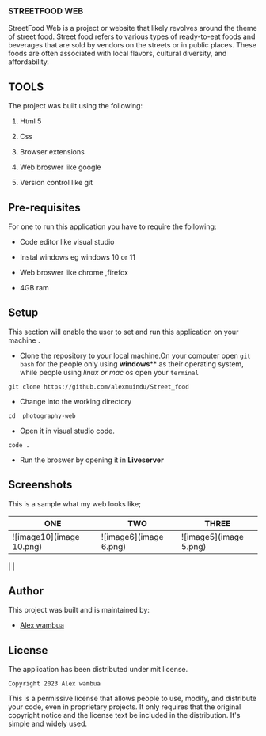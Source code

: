 ### STREETFOOD WEB
StreetFood Web is a project or website that likely revolves around the theme of street food. Street food refers to various types of ready-to-eat foods and beverages that are sold by vendors on the streets or in public places. These foods are often associated with local flavors, cultural diversity, and affordability.
## TOOLS
The project was built using the following:

1. Html 5

2. Css

3. Browser extensions

4. Web broswer like google 

5. Version control like git
## Pre-requisites

For one to run this application you have to require the following:

- Code editor like visual studio

- Instal windows eg windows 10 or 11

- Web broswer like chrome ,firefox

- 4GB ram



## Setup

This section will enable the user to set and run this application on your  machine .

- Clone the repository to your local machine.On your computer open `git bash`  for the people only using **windows**** as their operating system, while people using *linux or mac* os open your `terminal`

```
git clone https://github.com/alexmuindu/Street_food
```
- Change into the working directory

```
cd  photography-web
```

- Open it in visual studio code.
```
code .
```
- Run the broswer by opening it in **Liveserver**

## Screenshots

This is a sample what my web looks like;





| ONE | TWO| THREE |
|----------------|-------------------|-----------------|
| ![image10](image 10.png)  |  ![image6](image 6.png) | ![image5](image 5.png)
  |
| 
## Author

This  project was built and is maintained by:

- [Alex wambua ](https://github.com/alexmuindu)

## License

The  application has been distributed under mit license.

```
Copyright 2023 Alex wambua
```
 This is a permissive license that allows people to use, modify, and distribute your code, even in proprietary projects. It only requires that the original copyright notice and the license text be included in the distribution. It's simple and widely used.











